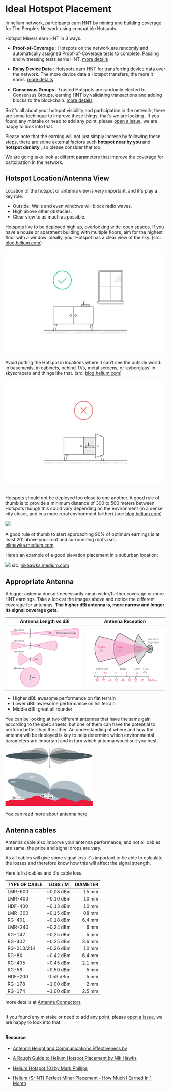  # Ideal Hotspot Placement 

 In helium network, participants earn HNT by mining and building coverage for The People’s Network using compatible Hotspots.

Hotspot Miners earn HNT in 3 ways. 

 * **Proof-of-Coverage** : Hotspots on the network are randomly and automatically assigned Proof-of-Coverage tests to complete. Passing and witnessing tests earns HNT. [more details](https://docs.helium.com/blockchain/proof-of-coverage)

 * **Relay Device Data** : Hotspots earn HNT for transferring device data over the network. The more device data a Hotspot transfers, the more it earns. [more details](https://docs.helium.com/blockchain/helium-token)

 * **Consensus Groups** : Trusted Hotspots are randomly elected to Consensus Groups, earning HNT by validating transactions and adding blocks to the blockchain. [more details](https://docs.helium.com/blockchain/consensus-protocol)


So it's all about your hotspot visibility and participation in the network, there are some techinque to improve these things, that's we are looking . If you found any mistake or need to add any point, please [open a issue](https://github.com/NebraLtd/Helium-Guides/issues/new), we are happy to look into that.

Please note that the earning will not just simply increse by following these steps, there are some external factors such **hotspot near by you** and **hotspot denisty** , so please consider that too.  


We are going take look at diifernt parameters that improve the coverage for partcipation in the network. 
 
 
 ## Hotspot Location/Antenna View

 Location of the hotspot or antenna view is very important, and it's play a key role. 

* Outside. Walls and even windows will block radio waves.
* High above other obstacles.
* Clear view to as much as possible.

 Hotspots like to be deployed high up, overlooking wide-open spaces. If you have a house or apartment building with multiple floors, aim for the highest floor with a window. Ideally, your Hotspot has a clear view of the sky. (src: [blog.helium.com](https://blog.helium.com/helium-hotspot-101-1aa9dcecb5e))

![](../media/photos/hotspotPlacement/placement01.jpeg) 

Avoid putting the Hotspot in locations where it can’t see the outside world: in basements, in cabinets, behind TVs, metal screens, or ‘cyberglass’ in skyscrapers and things like that. (src: [blog.helium.com](https://blog.helium.com/helium-hotspot-101-1aa9dcecb5e))

![](../media/photos/hotspotPlacement/placement02.jpeg) 

##

Hotspots should not be deployed too close to one another. A good rule of thumb is to provide a minimum distance of 300 to 500 meters between Hotspots though this could vary depending on the environment (in a dense city closer, and in a more rural environment farther).(src: [blog.helium.com](https://blog.helium.com/helium-hotspot-101-1aa9dcecb5e))

![](https://miro.medium.com/max/4520/1*tBiYItd0qtSYCV6DZF3O-Q.png)


A good rule of thumb to start approaching 90% of optimum earnings is at least 20' above your roof and surrounding roofs.(src: [nikhawks.medium.com](https://nikhawks.medium.com/a-rough-guide-to-helium-hotspot-placement-bb96b0b81343)


Here’s an example of a good elevation placement in a suburban location:

![](https://miro.medium.com/max/700/1*OUhcr2mWpE_OUHey5YnEmw.jpeg) src: [nikhawks.medium.com](https://nikhawks.medium.com/a-rough-guide-to-helium-hotspot-placement-bb96b0b81343)

##

## Appropriate Antenna 

A bigger antenna doesn't necessarily mean wider/further coverage or more HNT earnings. Take a look at the images above and notice the different coverage for antennas. **The higher dBi antenna is, more narrow and longer its signal coverage gets**.

| Antenna Length vs dBi | Antenna Reception |
|---| ---|
| ![Antenna length vs dbi](../media/photos/antenna/antenna-length-vs-dbi.png)| ![Antenna Receception](../media/photos/antenna/antenna-reception.png) | 



* Higher dBI: awesome performance on flat terrain
* Lower dBI: awresome performance on hill terrain
* Middle dBI: great all rounder

You can be looking at two different antennas that have the same gain according to the spec sheets, but one of them can have the potential to perform better than the other. An understanding of where and how the antenna will be deployed is key to help determine which environmental parameters are important and in turn which antenna would suit you best.

![Antenna Gain on Different Terrain](../media/photos/antenna/antenna-gain-location.png)

You can read more about antenna [here](../handy-guides/antenna/overview.md) 

##


## Antenna cables 

Antenna cable also imporve your antenna performance, and not all cables are same, the price and signal drops are vary. 

As all cables will give some signal loss it\'s important to be able to calculate the losses and therefore know how this will affect the signal strength. 

Here is list cables and it's cable loss. 

| TYPE OF CABLE  |  LOSS / M  | DIAMETER |
|----------|:-------------:|------:|
| LMR-600 | ~0,08 dBm | 15 mm |
| LMR-400 | ~0,10 dBm | 10 mm |
| HDF-400 | ~0.13 dBm | 10 mm |
| LMR-300 | ~0.15 dBm | 08 mm |
| RG-401  | ~0.18 dBm | 6.4 mm |
| LMR-240 | ~0.24 dBm | 6 mm|
| RG-142  | ~0,25 dBm | 5 mm|
| RG-402  | ~0,25 dBm | 3.6 mm|
| RG-213/214 | ~0.26 dBm | 10 mm |
| RG-8X   | ~0.42 dBm | 6.4 mm|
| RG-405  | ~0.45 dBm | 2.1 mm|
| RG-58   | ~0.50 dBm | 5 mm |
| HDF-200 | 0.59 dBm  |	5 mm |
| RG-178  | ~1.00 dBm | 2 mm | 
| RG-174  | ~1.00 dBm | 2.5 mm| 

more details at [Antenna Connectors](handy-guides/antenna/connectors.md) 


##

If you found any mistake or need to add any point, please [open a issue](https://github.com/NebraLtd/Helium-Guides/issues/new), we are happy to look into that.

##

#### Resource

* [Antenna Height and Communications Effectiveness by ](https://www.arrl.org/files/file/antplnr.pdf)

* [A Rough Guide to Helium Hotspot Placement by Nik Hawks](https://nikhawks.medium.com/a-rough-guide-to-helium-hotspot-placement-bb96b0b81343)

* [Helium Hotspot 101 by  Mark Phillips](https://blog.helium.com/helium-hotspot-101-1aa9dcecb5e)

* [Helium ($HNT) Perfect Miner Placement - How Much I Earned In 1 Month](https://youtu.be/4gwvPywnhtI)













